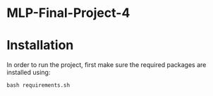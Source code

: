 # MLP-Final-Project-4


# Installation
In order to run the project, first make sure the required packages are installed using:
```
bash requirements.sh
```
